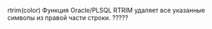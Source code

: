rtrim(color) Функция Oracle/PLSQL RTRIM удаляет все указанные символы из правой части строки. ?????

